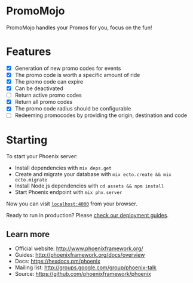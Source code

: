 # PromoMojo
PromoMojo handles your Promos for you, focus on the fun!

# Features

- [x] Generation of new promo codes for events
- [x] The promo code is worth a specific amount of ride
- [x] The promo code can expire
- [x] Can be deactivated
- [ ] Return active promo codes
- [x] Return all promo codes
- [x] The promo code radius should be configurable
- [ ] Redeeming promocodes by providing the origin, destination and code 

# Starting

To start your Phoenix server:

  * Install dependencies with `mix deps.get`
  * Create and migrate your database with `mix ecto.create && mix ecto.migrate`
  * Install Node.js dependencies with `cd assets && npm install`
  * Start Phoenix endpoint with `mix phx.server`

Now you can visit [`localhost:4000`](http://localhost:4000) from your browser.

Ready to run in production? Please [check our deployment guides](http://www.phoenixframework.org/docs/deployment).

## Learn more

  * Official website: http://www.phoenixframework.org/
  * Guides: http://phoenixframework.org/docs/overview
  * Docs: https://hexdocs.pm/phoenix
  * Mailing list: http://groups.google.com/group/phoenix-talk
  * Source: https://github.com/phoenixframework/phoenix
